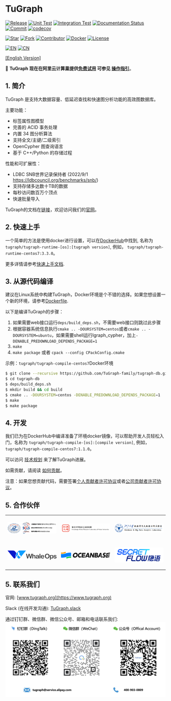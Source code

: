 # TuGraph

[![Release](https://shields.io/github/v/release/tugraph-family/tugraph-db.svg?logo=stackblitz&label=Version&color=red)](https://github.com/TuGraph-family/tugraph-db/releases)
[![Unit Test](https://github.com/TuGraph-family/tugraph-db/actions/workflows/ci_ut.yml/badge.svg)](https://github.com/TuGraph-family/tugraph-db/actions/workflows/ci_ut.yml)
[![Integration Test](https://github.com/TuGraph-family/tugraph-db/actions/workflows/ci_it.yml/badge.svg)](https://github.com/TuGraph-family/tugraph-db/actions/workflows/ci_it.yml)
[![Documentation Status](https://readthedocs.org/projects/tugraph-db/badge/?version=latest)](https://tugraph-db.readthedocs.io/en/latest/?badge=latest)
[![Commit](https://badgen.net/github/last-commit/tugraph-family/tugraph-db/master?icon=git&label=Commit)](https://github.com/TuGraph-family/tugraph-db/commits/master)
[![codecov](https://codecov.io/gh/TuGraph-family/tugraph-db/branch/master/graph/badge.svg?token=JH78ARWZAQ)](https://codecov.io/gh/TuGraph-family/tugraph-db)

[![Star](https://shields.io/github/stars/tugraph-family/tugraph-db?logo=startrek&label=Star&color=yellow)](https://github.com/TuGraph-family/tugraph-db/stargazers)
[![Fork](https://shields.io/github/forks/tugraph-family/tugraph-db?logo=forgejo&label=Fork&color=orange)](https://github.com/TuGraph-family/tugraph-db/forks)
[![Contributor](https://shields.io/github/contributors/tugraph-family/tugraph-db?logo=actigraph&label=Contributor&color=abcdef)](https://github.com/TuGraph-family/tugraph-db/contributors)
[![Docker](https://shields.io/docker/pulls/tugraph/tugraph-runtime-centos7?logo=docker&label=Docker&color=blue)](https://hub.docker.com/r/tugraph/tugraph-runtime-centos7/tags)
[![License](https://shields.io/github/license/tugraph-family/tugraph-db?logo=apache&label=License&color=blue)](https://www.apache.org/licenses/LICENSE-2.0.html)

[![EN](https://shields.io/badge/Docs-English-blue?logo=readme)](https://tugraph-db.readthedocs.io/en/latest)
[![CN](https://shields.io/badge/Docs-中文-blue?logo=readme)](https://tugraph-db.readthedocs.io/en/latest)

[[English Version]](README.md)

:mega: **TuGraph 现在在阿里云计算巢提供[免费试用](https://computenest.console.aliyun.com/user/cn-hangzhou/serviceInstanceCreate?ServiceId=service-7b50ea3d20e643da95bf&ServiceVersion=1&isTrial=true) 可参见 [操作指引](https://aliyun-computenest.github.io/quickstart-tugraph/)**。

## 1. 简介
TuGraph 是支持大数据容量、低延迟查找和快速图分析功能的高效图数据库。

主要功能：

- 标签属性图模型
- 完善的 ACID 事务处理
- 内置 34 图分析算法
- 支持全文/主键/二级索引
- OpenCypher 图查询语言
- 基于 C++/Python 的存储过程

性能和可扩展性：

- LDBC SNB世界记录保持者 (2022/9/1 https://ldbcouncil.org/benchmarks/snb/)
- 支持存储多达数十TB的数据
- 每秒访问数百万个顶点
- 快速批量导入

TuGraph的文档在[链接](https://tugraph-db.readthedocs.io/zh_CN/latest)，欢迎访问我们的[官网](https://www.tugraph.org)。

## 2. 快速上手

一个简单的方法是使用docker进行设置，可以在[DockerHub](https://hub.docker.com/u/tugraph)中找到, 名称为`tugraph/tugraph-runtime-[os]:[tugraph version]`,
例如， `tugraph/tugraph-runtime-centos7:3.3.0`。

更多详情请参考[快速上手文档](./docs/zh-CN/source/3.quick-start/1.preparation.md).

## 3. 从源代码编译

建议在Linux系统中构建TuGraph，Docker环境是个不错的选择。如果您想设置一个新的环境，请参考[Dockerfile](ci/images).

以下是编译TuGraph的步骤：

1. 如果需要web接口运行`deps/build_deps.sh`，不需要web接口则跳过此步骤
2. 根据容器系统信息执行`cmake .. -DOURSYSTEM=centos`或者`cmake .. -DOURSYSTEM=ubuntu`，如果需要shell运行lgraph_cypher，加上`-DENABLE_PREDOWNLOAD_DEPENDS_PACKAGE=1`
3. `make`
4. `make package` 或者 `cpack --config CPackConfig.cmake`

示例：`tugraph/tugraph-compile-centos7`Docker环境

```bash
$ git clone --recursive https://github.com/TuGraph-family/tugraph-db.git
$ cd tugraph-db
$ deps/build_deps.sh
$ mkdir build && cd build
$ cmake .. -DOURSYSTEM=centos -DENABLE_PREDOWNLOAD_DEPENDS_PACKAGE=1
$ make
$ make package
```

## 4. 开发

我们已为在DockerHub中编译准备了环境docker镜像，可以帮助开发人员轻松入门，名称为 `tugraph/tugraph-compile-[os]:[compile version]`, 例如， `tugraph/tugraph-compile-centos7:1.1.0`。

可以访问 [技术规划](./docs/zh-CN/source/6.contributor-manual/5.roadmap.md) 来了解TuGraph进展。

如需贡献，请阅读 [如何贡献](./docs/zh-CN/source/6.contributor-manual/1.contributing.md)。

注意：如果您想贡献代码，需要签署[个人贡献者许可协议](./docs/zh-CN/source/6.contributor-manual/3.individual-cla.md)或者[公司贡献者许可协议](./docs/zh-CN/source/6.contributor-manual/4.corporate-cla.md)。

## 5. 合作伙伴

<table cellspacing="0" cellpadding="0">
  <tr align="center">
    <td height="80"><a href="https://github.com/CGCL-codes/YiTu"><img src="docs/images/partners/hust.png" width="300" alt="HUST" /></a></td>
    <td height="80"><a href="http://kw.fudan.edu.cn/"><img src="docs/images/partners/fu.png" width="300" alt="FU" /></a></td>
    <td height="80"><img src="docs/images/partners/zju.png" width="300" alt="ZJU" /></td>
  </tr>
  <tr align="center">
    <td height="80"><a href="http://www.whaleops.com/"><img src="docs/images/partners/whaleops.png" width="300" alt="WhaleOps" /></a></td>
    <td height="80"><a href="https://github.com/oceanbase/oceanbase"><img src="docs/images/partners/oceanbase.png" width="300" alt="OceanBase" /></a></td>
    <td height="80"><a href="https://github.com/secretflow/secretflow"><img src="docs/images/partners/secretflow.png" width="300" alt="SecretFlow" /></a></td>
  </tr>
</table>

## 5. 联系我们

官网: [www.tugraph.org](https://www.tugraph.org)

Slack (在线开发沟通):
[TuGraph.slack](https://join.slack.com/t/tugraph/shared_invite/zt-1hha8nuli-bqdkwn~w4zH1vlk0QvqIfg)

通过钉钉群、微信群、微信公众号、邮箱和电话联系我们:
![contacts](./docs/images/contact_us.png)

